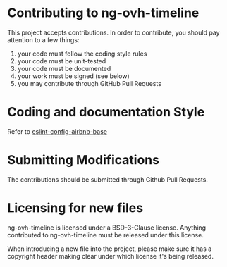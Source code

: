 # Contributing to ng-ovh-timeline

This project accepts contributions. In order to contribute, you should
pay attention to a few things:

1. your code must follow the coding style rules
2. your code must be unit-tested
3. your code must be documented
4. your work must be signed (see below)
5. you may contribute through GitHub Pull Requests

# Coding and documentation Style

Refer to [eslint-config-airbnb-base](https://github.com/airbnb/javascript/tree/master/packages/eslint-config-airbnb-base)

# Submitting Modifications

The contributions should be submitted through Github Pull Requests.

# Licensing for new files

ng-ovh-timeline is licensed under a BSD-3-Clause license. Anything
contributed to ng-ovh-timeline must be released under this license.

When introducing a new file into the project, please make sure it has a
copyright header making clear under which license it's being released.
